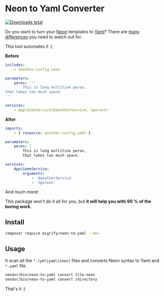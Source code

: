 # Neon to Yaml Converter

[![Downloads total](https://img.shields.io/packagist/dt/migrify/neon-to-yaml.svg?style=flat-square)](https://packagist.org/packages/migrify/neon-to-yaml/stats)

Do you want to turn your [Neon](https://ne-on.org/) templates to [Yaml](https://symfony.com/doc/current/components/yaml.html)? There are [many differences](https://www.tomasvotruba.cz/blog/2018/03/12/neon-vs-yaml-and-how-to-migrate-between-them/) you need to watch out for.

This tool automates it :)

**Before**

```yaml
includes:
    - another-config.neon

parameters:
    perex: '''
        This is long multiline perex,
that takes too much space.
'''

services:
    - App\SomeService(@anotherService, %perex%)
```

**After**

```yaml
imports:
    - { resource: another-config.yaml }

parameters:
    perex: |
        This is long multiline perex,
        that takes too much space.

services:
    App\SomeService:
        arguments:
            - '@anotherService'
            - '%perex%'
```

And much more!

This package won't do it all for you, but **it will help you with 90 % of the boring work**.

## Install

```bash
composer require migrify/neon-to-yaml --dev
```

## Usage

It scan all the `*.(yml|yaml|neon)` files and converts Neon syntax to Yaml and `*.yaml` file.

```bash
vendor/bin/neon-to-yaml convert file.neon
vendor/bin/neon-to-yaml convert /directory
```

That's it :)
